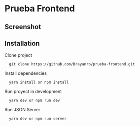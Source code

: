 # Prueba Frontend

## Screenshot

## Installation
Clone project 
```
  git clone https://github.com/Brayanro/prueba-frontend.git
```

Install dependencies
```
  yarn install or npm install
```

Run proyect in development
```
  yarn dev or npm run dev
```

Run JSON Server
```
  yarn dev or npm run server
```
